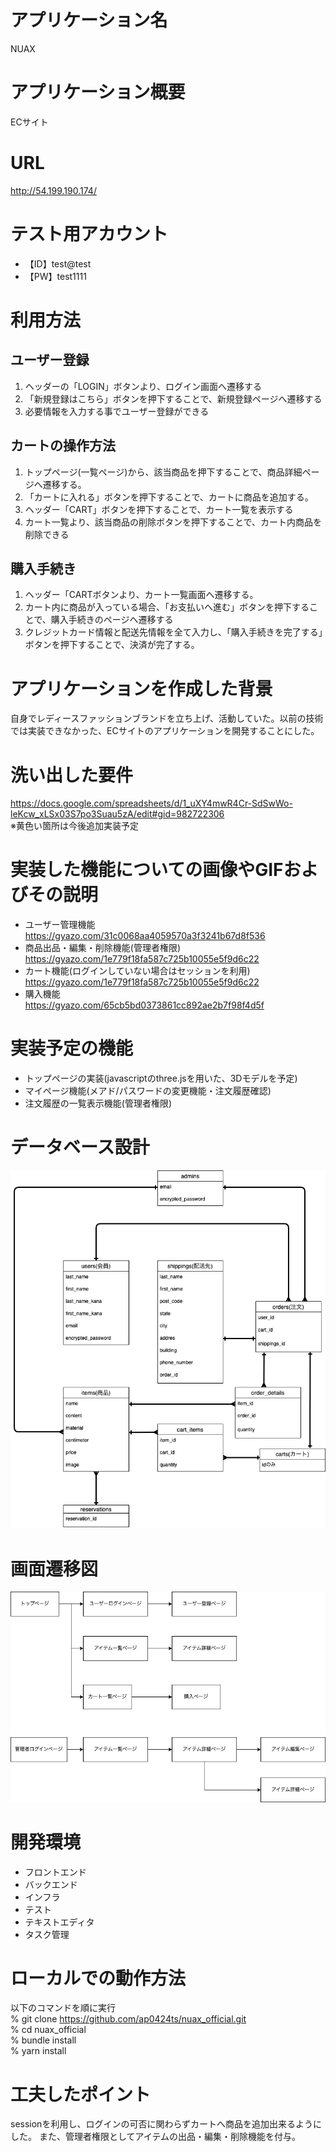# アプリケーション名  
NUAX
# アプリケーション概要  
ECサイト
# URL  
http://54.199.190.174/
# テスト用アカウント  
* 【ID】test@test 
* 【PW】test1111 
# 利用方法  
## ユーザー登録
1. ヘッダーの「LOGIN」ボタンより、ログイン画面へ遷移する
2. 「新規登録はこちら」ボタンを押下することで、新規登録ページへ遷移する
3. 必要情報を入力する事でユーザー登録ができる

## カートの操作方法  
1. トップページ(一覧ページ)から、該当商品を押下することで、商品詳細ページへ遷移する。
2. 「カートに入れる」ボタンを押下することで、カートに商品を追加する。
3. ヘッダー「CART」ボタンを押下することで、カート一覧を表示する
4. カート一覧より、該当商品の削除ボタンを押下することで、カート内商品を削除できる

## 購入手続き
1. ヘッダー「CARTボタンより、カート一覧画面へ遷移する。
2. カート内に商品が入っている場合、「お支払いへ進む」ボタンを押下することで、購入手続きのページへ遷移する
3. クレジットカード情報と配送先情報を全て入力し、「購入手続きを完了する」ボタンを押下することで、決済が完了する。


# アプリケーションを作成した背景  
自身でレディースファッションブランドを立ち上げ、活動していた。以前の技術では実装できなかった、ECサイトのアプリケーションを開発することにした。  

# 洗い出した要件  
https://docs.google.com/spreadsheets/d/1_uXY4mwR4Cr-SdSwWo-leKcw_xLSx03S7po3Suau5zA/edit#gid=982722306  
※黄色い箇所は今後追加実装予定

# 実装した機能についての画像やGIFおよびその説明  
* ユーザー管理機能
https://gyazo.com/31c0068aa4059570a3f3241b67d8f536
* 商品出品・編集・削除機能(管理者権限)
https://gyazo.com/1e779f18fa587c725b10055e5f9d6c22
* カート機能(ログインしていない場合はセッションを利用)
https://gyazo.com/1e779f18fa587c725b10055e5f9d6c22
* 購入機能  
https://gyazo.com/65cb5bd0373861cc892ae2b7f98f4d5f
# 実装予定の機能  
* トップページの実装(javascriptのthree.jsを用いた、3Dモデルを予定)
* マイページ機能(メアド/パスワードの変更機能・注文履歴確認)
* 注文履歴の一覧表示機能(管理者権限)

# データベース設計  
![Alt text](app/assets/images/er.png)
# 画面遷移図  
![Alt text](app/assets/images/%E7%94%BB%E9%9D%A2%E9%81%B7%E7%A7%BB%E5%9B%B3.png)
# 開発環境  
* フロントエンド
* バックエンド
* インフラ
* テスト
* テキストエディタ
* タスク管理

# ローカルでの動作方法  
以下のコマンドを順に実行  
% git clone https://github.com/ap0424ts/nuax_official.git  
% cd nuax_official  
% bundle install  
% yarn install  

# 工夫したポイント  
sessionを利用し、ログインの可否に関わらずカートへ商品を追加出来るようにした。
また、管理者権限としてアイテムの出品・編集・削除機能を付与。